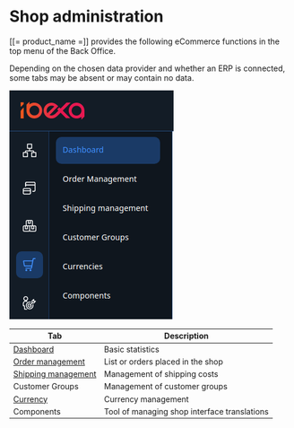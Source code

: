 # Shop administration

[[= product_name =]] provides the following eCommerce functions in the top menu of the Back Office.

Depending on the chosen data provider and whether an ERP is connected, some tabs may be absent or may contain no data.

![](img/backend_menu.png)

|Tab|Description|
|--- |--- |
|[Dashboard](cockpit.md)|Basic statistics|
|[Order management](manage_orders.md)|List or orders placed in the shop|
|[Shipping management](manage_prices_and_stock.md#shipping-costs)|Management of shipping costs|
|Customer Groups|Management of customer groups|
|[Currency](manage_prices_and_stock.md#currency)|Currency management|
|Components|Tool of managing shop interface translations|
